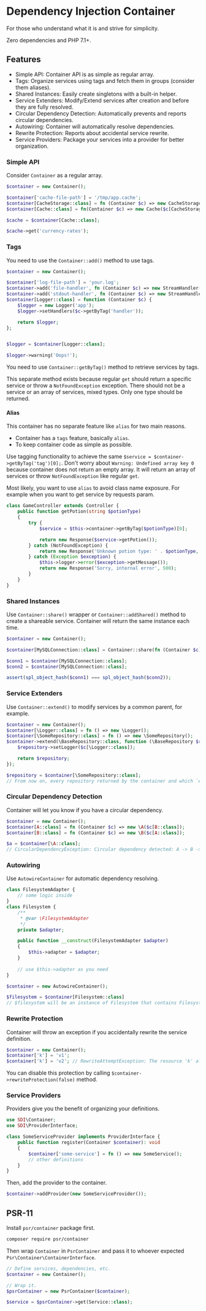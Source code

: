# Dependency Injection Container

For those who understand what it is and strive for simplicity.

Zero dependencies and PHP 7.1+.

## Features
* Simple API: Container API is as simple as regular array.
* Tags: Organize services using tags and fetch them in groups (consider them aliases).
* Shared Instances: Easily create singletons with a built-in helper.
* Service Extenders: Modify/Extend services after creation and before they are fully resolved.
* Circular Dependency Detection: Automatically prevents and reports circular dependencies.
* Autowiring: Container will automatically resolve dependencies.
* Rewrite Protection: Reports about accidental service rewrite.
* Service Providers: Package your services into a provider for better organization.

### Simple API
Consider `Container` as a regular array.
```php
$container = new Container();

$container['cache-file-path'] = '/tmp/app.cache';
$container[CacheStorage::class] = fn (Container $c) => new CacheStorage($c['cache-file-path']);
$container[Cache::class] = fn(Container $c) => new Cache($c[CacheStorage::class]);

$cache = $container[Cache::class];

$cache->get('currency-rates');
```

### Tags
You need to use the `Container::add()` method to use tags.
```php
$container = new Container();

$container['log-file-path'] = 'your.log';
$container->add('file-handler', fn (Container $c) => new StreamHandler($c['log-file-path']), ['handler']);
$container->add('stdout-handler', fn (Container $c) => new StreamHandler('php://output'), ['handler']);
$container[Logger::class] = function (Container $c) {
    $logger = new Logger('app');
    $logger->setHandlers($c->getByTag('handler'));

    return $logger;
};


$logger = $container[Logger::class];

$logger->warning('Oops!');
```
You need to use `Container::getByTag()` method to retrieve services by tags.

This separate method exists because regular `get` should return a specific service or throw a `NotFoundException` 
exception. There should not be a service or an array of services, mixed types. Only one type should be returned.

#### Alias
This container has no separate feature like `alias` for two main reasons.
* Container has a `tags` feature, basically `alias`.
* To keep container code as simple as possible.

Use tagging functionality to achieve the same `$service = $container->getByTag('tag')[0];`.
Don't worry about `Warning: Undefined array key 0` because container does not return an empty array. It will return 
an array of services or throw `NotFoundException` like regular `get`.

Most likely, you want to use `alias` to avoid class name exposure. For example when you want to get service 
by requests param.
```php
class GameController extends Controller {
    public function getPotion(string $potionType)
    {
        try {
            $service = $this->container->getByTag($potionType)[0];

            return new Response($service->getPotion());
        } catch (NotFoundException) {
            return new Response('Unknown potion type: ' . $potionType, 400);
        } catch (Exception $exception) {
            $this->logger->error($exception->getMessage());
            return new Response('Sorry, internal error', 500);
        }
    }
}
```

### Shared Instances
Use `Container::share()` wrapper or `Container::addShared()` method to create a shareable service. 
Container will return the same instance each time.
```php
$container = new Container();

$container[MySQLConnection::class] = Container::share(fn (Container $c) => new MySQLConnection());

$conn1 = $container[MySQLConnection::class];
$conn2 = $container[MySQLConnection::class];

assert(spl_object_hash($conn1) === spl_object_hash($conn2));
```

### Service Extenders
Use `Container::extend()` to modify services by a common parent, for example.
```php
$container = new Container();
$container[\Logger::class] = fn () => new \Logger();
$container[\SomeRepository::class] = fn () => new \SomeRepository();
$container->extend(\BaseRepository::class, function (\BaseRepository $repository, Container $c) {
    $repository->setLogger($c[\Logger::class]);

    return $repository;
});

$repository = $container[\SomeRepository::class];
// From now on, every repository returned by the container and which `extends` BaseRepository has a Logger inside it.
```

### Circular Dependency Detection
Container will let you know if you have a circular dependency.
```php
$container = new Container();
$container[A::class] = fn (Container $c) => new \A($c[B::class]);
$container[B::class] = fn (Container $c) => new \B($c[A::class]);

$a = $container[\A::class];
// CircularDependencyException: Circular dependency detected: A -> B -> A 
```

### Autowiring
Use `AutowireContainer` for automatic dependency resolving.
```php
class FilesystemAdapter {
    // some logic inside
}
class Filesystem {
    /**
     * @var \FilesystemAdapter
     */
    private $adapter;

    public function __construct(FilesystemAdapter $adapter)
    {
        $this->adapter = $adapter;
    }
    
    // use $this->adapter as you need
}

$container = new AutowireContainer();

$filesystem = $container[Filesystem::class]
// $filesystem will be an instance of Filesystem that contains FilesystemAdapter inside
```

### Rewrite Protection
Container will throw an exception if you accidentally rewrite the service definition.
```php
$container = new Container();
$container['k'] = 'v1';
$container['k'] = 'v2'; // RewriteAttemptException: The resource 'k' already defined.
```
You can disable this protection by calling `$container->rewriteProtection(false)` method.

### Service Providers
Providers give you the benefit of organizing your definitions.
```php
use SDI\Container;
use SDI\ProviderInterface;

class SomeServiceProvider implements ProviderInterface {
    public function register(Container $container): void
    {
        $container['some-service'] = fn () => new SomeService();
        // other definitions
    }
}
```
Then, add the provider to the container.
```php
$container->addProvider(new SomeServiceProvider());
```

## PSR-11
Install `psr/container` package first.
```bash
composer require psr/container
```

Then wrap `Container` in `PsrContainer` and pass it to whoever expected `Psr\Container\ContainerInterface`.
```php
// Define services, dependencies, etc.
$container = new Container();

// Wrap it.
$psrContainer = new PsrContainer($container);

$service = $psrContainer->get(Service::class);
```
